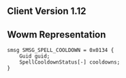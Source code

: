 ## Client Version 1.12

## Wowm Representation
```rust,ignore
smsg SMSG_SPELL_COOLDOWN = 0x0134 {
    Guid guid;    
    SpellCooldownStatus[-] cooldowns;    
}

```
